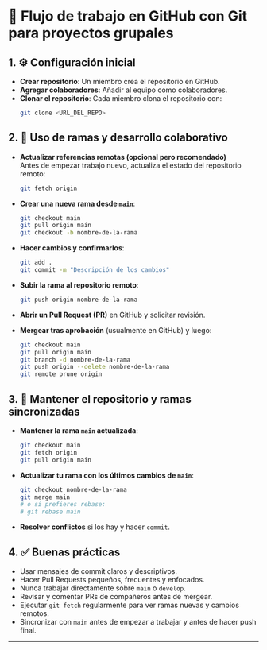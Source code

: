 
# 🧪 Flujo de trabajo en GitHub con Git para proyectos grupales

## 1. ⚙️ Configuración inicial
- **Crear repositorio**: Un miembro crea el repositorio en GitHub.
- **Agregar colaboradores**: Añadir al equipo como colaboradores.
- **Clonar el repositorio**: Cada miembro clona el repositorio con:
  ```bash
  git clone <URL_DEL_REPO>
  ```

## 2. 🌱 Uso de ramas y desarrollo colaborativo
- **Actualizar referencias remotas (opcional pero recomendado)**  
  Antes de empezar trabajo nuevo, actualiza el estado del repositorio remoto:
  ```bash
  git fetch origin
  ```

- **Crear una nueva rama desde `main`**:
  ```bash
  git checkout main
  git pull origin main
  git checkout -b nombre-de-la-rama
  ```

- **Hacer cambios y confirmarlos**:
  ```bash
  git add .
  git commit -m "Descripción de los cambios"
  ```

- **Subir la rama al repositorio remoto**:
  ```bash
  git push origin nombre-de-la-rama
  ```

- **Abrir un Pull Request (PR)** en GitHub y solicitar revisión.

- **Mergear tras aprobación** (usualmente en GitHub) y luego:
  ```bash
  git checkout main
  git pull origin main
  git branch -d nombre-de-la-rama
  git push origin --delete nombre-de-la-rama
  git remote prune origin
  ```

## 3. 🔄 Mantener el repositorio y ramas sincronizadas
- **Mantener la rama `main` actualizada**:
  ```bash
  git checkout main
  git fetch origin
  git pull origin main
  ```

- **Actualizar tu rama con los últimos cambios de `main`**:
  ```bash
  git checkout nombre-de-la-rama
  git merge main
  # o si prefieres rebase:
  # git rebase main
  ```

- **Resolver conflictos** si los hay y hacer `commit`.

## 4. ✅ Buenas prácticas
- Usar mensajes de commit claros y descriptivos.
- Hacer Pull Requests pequeños, frecuentes y enfocados.
- Nunca trabajar directamente sobre `main` o `develop`.
- Revisar y comentar PRs de compañeros antes de mergear.
- Ejecutar `git fetch` regularmente para ver ramas nuevas y cambios remotos.
- Sincronizar con `main` antes de empezar a trabajar y antes de hacer push final.

---